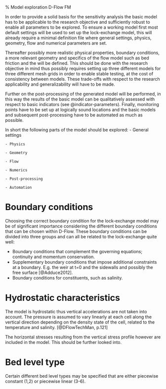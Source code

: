 % Model exploration D-Flow FM

In order to provide a solid basis for the sensitivity analysis the basic model has to be applicable to the research objective and sufficiently robust to enable all parameters to be explored. To ensure a working model first most default settings will be used to set up the lock-exchange model, this will already require a minimal definition file where general settings, physics, geometry, flow and numerical parameters are set. 

Thereafter possibly more realistic physical properties, boundary conditions, a more relevant geometry and specifics of the flow model such as bed friction and the will be defined. This should be done with the research objective in mind thus possibly requires setting up three different models for three different mesh grids in order to enable stable testing, at the cost of consistency between models. These trade-offs with respect to the research applicability and generalizability will have to be made. 

Further on the post-processing of the generated model will be performed, in this way the results of the basic model can be qualitatively assessed with respect to basic indicators (see @indicator-parameters). Finally, monitoring points have to be set up at logically sound locations and the basic models and subsequent post-processing have to be automated as much as possible. 

In short the following parts of the model should be explored:
    - General settings

    - Physics

    - Geometry

    - Flow

    - Numerics

    - Post-processing

    - Automation

# Boundary conditions
Choosing the correct boundary condition for the lock-exchange model may be of significant importance considering the different boundary conditions that can be chosen within D-Flow. These boundary conditions can be divided into three groups and can all be related to the lock-exchange quite well:
- Boundary conditions that complement the governing equations; continuity and momentum conservation.
- Supplementary boundary conditions that impose additional constraints at a boundary. E.g. the weir at t=0 and the sidewalls and possibly the free surface [@Adduce2012].
- Boundary conditions for constituents, such as salinity. 

# Hydrostatic characteristics
The model is hydrostatic thus vertical accelerations are not taken into account. The pressure is assumed to vary linearly at each cell along the vertical direction depending on the density state of the cell, related to the temperature and salinity. [@DFlowTechMan, p.121]

The horizontal stresses resulting from the vertical stress profile however are included in the model. This should be further looked into. 

# Bed level type
Certain different bed level types may be specified that are either piecewise constant (1,2) or piecewise linear (3-6). 

